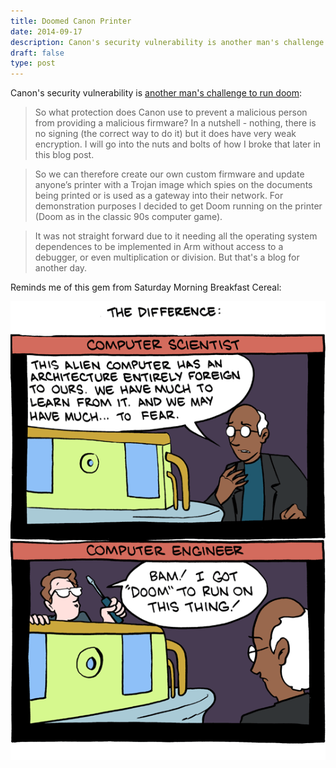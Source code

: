 ```yaml
---
title: Doomed Canon Printer
date: 2014-09-17
description: Canon's security vulnerability is another man's challenge to run doom.
draft: false
type: post
---
```


Canon's security vulnerability is [another man's challenge to run doom](http://www.contextis.co.uk/resources/blog/hacking-canon-pixma-printers-doomed-encryption/ "Hacking Canon Pixma Printers - Doomed Encryption"):

> So what protection does Canon use to prevent a malicious person from providing a malicious firmware?  In a nutshell - nothing, there is no signing (the correct way to do it) but it does have very weak encryption. I will go into the nuts and bolts of how I broke that later in this blog post.

> So we can therefore create our own custom firmware and update anyone’s printer with a Trojan image which spies on the documents being printed or is used as a gateway into their network. For demonstration purposes I decided to get Doom running on the printer (Doom as in the classic 90s computer game). 

> It was not straight forward due to it needing all the operating system dependences to be implemented in Arm without access to a debugger, or even multiplication or division. But that's a blog for another day.

Reminds me of this gem from Saturday Morning Breakfast Cereal:

<a href="http://www.smbc-comics.com/?id=2158">
  <img class="post-img" src="/images/smbc-doom.gif" alt="Difference between a scientist and engineer" title="Difference between a scientist and engineer"/>
</a>
